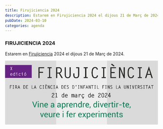 ```yaml
---
title: Firujiciencia 2024
description: Estarem en Firujiciencia 2024 el dijous 21 de Març de 2024.
pubDate: 2024-03-10
categories: agenda
---
```


### FIRUJICIENCIA 2024

Estarem en [Firujiciencia](https://www.uji.es/investigacio/base/cultura-cientifica/pc4/acc-divulga/firuji/#) 2024 el dijous 21 de Març de 2024.

 ![](images/Cartells-Firujiciencia24_web-mini.jpg)

